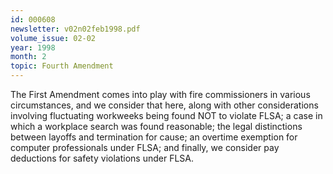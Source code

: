 ```yaml
---
id: 000608
newsletter: v02n02feb1998.pdf
volume_issue: 02-02
year: 1998
month: 2
topic: Fourth Amendment
---
```


The First Amendment comes into play with fire commissioners in various circumstances, and we consider that here, along with other considerations involving fluctuating workweeks being found NOT to violate FLSA; a case in which a workplace search was found reasonable; the legal distinctions between layoffs and termination for cause; an overtime exemption for computer professionals under FLSA; and finally, we consider pay deductions for safety violations under FLSA.